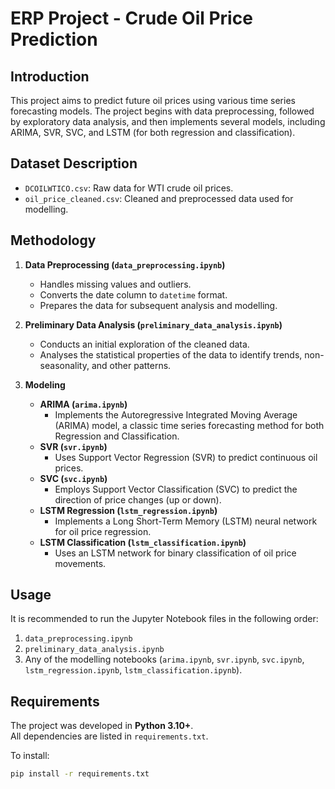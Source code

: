 # ERP Project - Crude Oil Price Prediction

## Introduction

This project aims to predict future oil prices using various time series forecasting models. The project begins with data preprocessing, followed by exploratory data analysis, and then implements several models, including ARIMA, SVR, SVC, and LSTM (for both regression and classification).


## Dataset Description

* `DCOILWTICO.csv`: Raw data for WTI crude oil prices.
* `oil_price_cleaned.csv`: Cleaned and preprocessed data used for modelling.

## Methodology

1.  **Data Preprocessing (`data_preprocessing.ipynb`)**
    * Handles missing values and outliers.
    * Converts the date column to `datetime` format.
    * Prepares the data for subsequent analysis and modelling.

2.  **Preliminary Data Analysis (`preliminary_data_analysis.ipynb`)**
    * Conducts an initial exploration of the cleaned data.
    * Analyses the statistical properties of the data to identify trends, non-seasonality, and other patterns.

3.  **Modeling**
    * **ARIMA (`arima.ipynb`)**
        * Implements the Autoregressive Integrated Moving Average (ARIMA) model, a classic time series forecasting method for both Regression and Classification.
    * **SVR (`svr.ipynb`)**
        * Uses Support Vector Regression (SVR) to predict continuous oil prices.
    * **SVC (`svc.ipynb`)**
        * Employs Support Vector Classification (SVC) to predict the direction of price changes (up or down).
    * **LSTM Regression (`lstm_regression.ipynb`)**
        * Implements a Long Short-Term Memory (LSTM) neural network for oil price regression.
    * **LSTM Classification (`lstm_classification.ipynb`)**
        * Uses an LSTM network for binary classification of oil price movements.

## Usage

It is recommended to run the Jupyter Notebook files in the following order:

1.  `data_preprocessing.ipynb`
2.  `preliminary_data_analysis.ipynb`
3.  Any of the modelling notebooks (`arima.ipynb`, `svr.ipynb`, `svc.ipynb`, `lstm_regression.ipynb`, `lstm_classification.ipynb`).

## Requirements
The project was developed in **Python 3.10+**.  
All dependencies are listed in `requirements.txt`.

To install:
```bash
pip install -r requirements.txt
